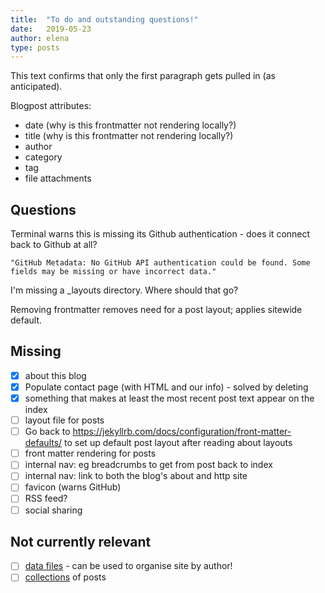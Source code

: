 ```yaml
---
title:  "To do and outstanding questions!"
date:   2019-05-23 
author: elena
type: posts
---
```


This text confirms that only the first paragraph gets pulled in (as anticipated).

Blogpost attributes:
- date (why is this frontmatter not rendering locally?)
- title (why is this frontmatter not rendering locally?)
- author
- category
- tag
- file attachments

## Questions

Terminal warns this is missing its Github authentication - does it connect back to Github at all?

```
"GitHub Metadata: No GitHub API authentication could be found. Some fields may be missing or have incorrect data."
```

I'm missing a _layouts directory. Where should that go?

Removing frontmatter removes need for a post layout; applies sitewide default.


## Missing

- [X] about this blog
- [X] Populate contact page (with HTML and our info) - solved by deleting
- [X] something that makes at least the most recent post text appear on the index
- [ ] layout file for posts
- [ ] Go back to https://jekyllrb.com/docs/configuration/front-matter-defaults/ to set up default post layout after reading about layouts
- [ ] front matter rendering for posts
- [ ] internal nav: eg breadcrumbs to get from post back to index
- [ ] internal nav: link to both the blog's about and http site
- [ ] favicon (warns GitHub)
- [ ] RSS feed?
- [ ] social sharing

## Not currently relevant

- [ ] [data files](https://jekyllrb.com/docs/datafiles/) - can be used to organise site by author!
- [ ] [collections](https://jekyllrb.com/docs/collections/) of posts
